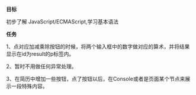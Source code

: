 **目标**

初步了解 JavaScript/ECMAScript,学习基本语法

**任务**

1、点对应加减乘除按钮的时候，将两个输入框中的数字做对应的算术，并将结果显示在id为result的p标签内。

2、暂时不用做任何异常处理。

3、在简历中增加一些按钮，点了按钮以后，在Console或者是页面某个节点来展示一段特殊内容。
